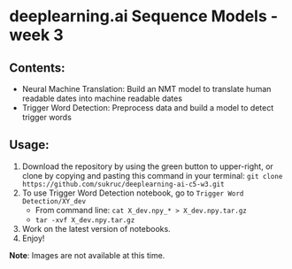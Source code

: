 # deeplearning.ai Sequence Models - week 3
## Contents:
* Neural Machine Translation: Build an NMT model to translate human readable dates into machine readable dates
* Trigger Word Detection: Preprocess data and build a model to detect trigger words

## Usage:
1. Download the repository by using the green button to upper-right, or clone by copying and pasting this command in your terminal: `git clone https://github.com/sukruc/deeplearning-ai-c5-w3.git`
2. To use Trigger Word Detection notebook, go to `Trigger Word Detection/XY_dev`
	* From command line: `cat X_dev.npy_* > X_dev.npy.tar.gz`
	* `tar -xvf X_dev.npy.tar.gz`
3. Work on the latest version of notebooks.
4. Enjoy!

**Note**: Images are not available at this time.
